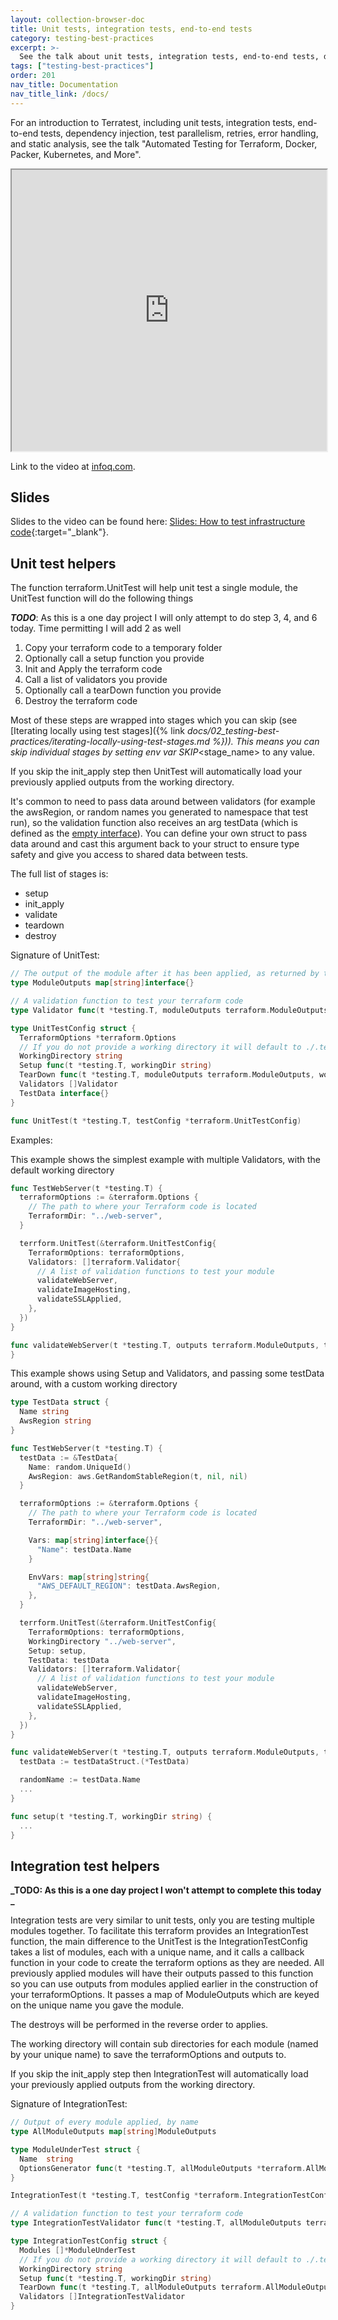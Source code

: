 ```yaml
---
layout: collection-browser-doc
title: Unit tests, integration tests, end-to-end tests
category: testing-best-practices
excerpt: >-
  See the talk about unit tests, integration tests, end-to-end tests, dependency injection, test parallelism, retries, error handling, and static analysis.
tags: ["testing-best-practices"]
order: 201
nav_title: Documentation
nav_title_link: /docs/
---
```



For an introduction to Terratest, including unit tests, integration tests, end-to-end tests, dependency injection, test
parallelism, retries, error handling, and static analysis, see the talk "Automated Testing for Terraform, Docker,
Packer, Kubernetes, and More".

<iframe width="100%" height="450" allowfullscreen src="https://www.youtube.com/embed/xhHOW0EF5u8"></iframe>

Link to the video at [infoq.com](https://www.infoq.com/presentations/automated-testing-terraform-docker-packer/).

## Slides

Slides to the video can be found here: [Slides: How to test infrastructure code](https://www.slideshare.net/brikis98/how-to-test-infrastructure-code-automated-testing-for-terraform-kubernetes-docker-packer-and-more){:target="_blank"}.

## Unit test helpers

The function terraform.UnitTest will help unit test a single module, the UnitTest function will do the following things

**_TODO_**: As this is a one day project I will only attempt to do step 3, 4, and 6 today. Time permitting I will add 2
as well 

1. Copy your terraform code to a temporary folder
2. Optionally call a setup function you provide
3. Init and Apply the terraform code
4. Call a list of validators you provide
5. Optionally call a tearDown function you provide
6. Destroy the terraform code

Most of these steps are wrapped into stages which you can skip (see [Iterating locally using test stages]({% link _docs/02_testing-best-practices/iterating-locally-using-test-stages.md %})). This means you can skip individual stages
by setting env var SKIP_\<stage_name\> to any value.

If you skip the init_apply step then UnitTest will automatically load your previously applied outputs from the working directory.

It's common to need to pass data around between validators (for example the awsRegion, or random names you generated to
namespace that test run), so the validation function also receives an arg testData (which is defined as the [empty interface](https://tour.golang.org/methods/14)). You can define your own struct to pass data around
and cast this argument back to your struct to ensure type safety and give you access to shared data between tests.

The full list of stages is:

* setup
* init_apply
* validate
* teardown
* destroy

Signature of UnitTest:

```go
// The output of the module after it has been applied, as returned by terraform.OutputAll
type ModuleOutputs map[string]interface{}

// A validation function to test your terraform code
type Validator func(t *testing.T, moduleOutputs terraform.ModuleOutputs, testData interface{}, workingDir string)

type UnitTestConfig struct {
  TerraformOptions *terraform.Options
  // If you do not provide a working directory it will default to ./.terratest-unit-test/TEST_FUNCTION_NAME/
  WorkingDirectory string
  Setup func(t *testing.T, workingDir string)
  TearDown func(t *testing.T, moduleOutputs terraform.ModuleOutputs, workingDir string)
  Validators []Validator
  TestData interface{}
}

func UnitTest(t *testing.T, testConfig *terraform.UnitTestConfig)
```

Examples:

This example shows the simplest example with multiple Validators, with the default working directory
```go
func TestWebServer(t *testing.T) {
  terraformOptions := &terraform.Options {
    // The path to where your Terraform code is located
    TerraformDir: "../web-server",
  }

  terrform.UnitTest(&terraform.UnitTestConfig{
    TerraformOptions: terraformOptions,
    Validators: []terraform.Validator{
      // A list of validation functions to test your module
      validateWebServer,
      validateImageHosting,
      validateSSLApplied,
    },
  })
}

func validateWebServer(t *testing.T, outputs terraform.ModuleOutputs, testDataStruct interface{}, workingDir string) {
}
```

This example shows using Setup and Validators, and passing some testData around, with a custom working directory
```go
type TestData struct {
  Name string
  AwsRegion string
}

func TestWebServer(t *testing.T) {
  testData := &TestData{
    Name: random.UniqueId()
    AwsRegion: aws.GetRandomStableRegion(t, nil, nil)
  }

  terraformOptions := &terraform.Options {
    // The path to where your Terraform code is located
    TerraformDir: "../web-server",

    Vars: map[string]interface{}{
      "Name": testData.Name
    }

    EnvVars: map[string]string{
      "AWS_DEFAULT_REGION": testData.AwsRegion,
    },
  }

  terrform.UnitTest(&terraform.UnitTestConfig{
    TerraformOptions: terraformOptions,
    WorkingDirectory "../web-server",
    Setup: setup,
    TestData: testData
    Validators: []terraform.Validator{
      // A list of validation functions to test your module
      validateWebServer,
      validateImageHosting,
      validateSSLApplied,
    },
  })
}

func validateWebServer(t *testing.T, outputs terraform.ModuleOutputs, testDataStruct interface{}, workingDir string) {
  testData := testDataStruct.(*TestData)

  randomName := testData.Name
  ...
}

func setup(t *testing.T, workingDir string) {
  ...
}
```


## Integration test helpers

**_TODO: As this is a one day project I won't attempt to complete this today _**

Integration tests are very similar to unit tests, only you are testing multiple modules together. To facilitate this
terraform provides an IntegrationTest function, the main difference to the UnitTest is the IntegrationTestConfig takes a
list of modules, each with a unique name, and it calls a callback function in your code to create the terraform options
as they are needed. All previously applied modules will have their outputs passed to this function so you can use
outputs from modules applied earlier in the construction of your terraformOptions. It passes a map of ModuleOutputs 
which are keyed on the unique name you gave the module.

The destroys will be performed in the reverse order to applies.

The working directory will contain sub directories for each module (named by your unique name) to save the
terraformOptions and outputs to.

If you skip the init_apply step then IntegrationTest will automatically load your previously applied outputs from the working directory.

Signature of IntegrationTest:

```go
// Output of every module applied, by name
type AllModuleOutputs map[string]ModuleOutputs

type ModuleUnderTest struct {
  Name  string
  OptionsGenerator func(t *testing.T, allModuleOutputs *terraform.AllModuleOutputs, workingDir string) *terraform.Options
}

IntegrationTest(t *testing.T, testConfig *terraform.IntegrationTestConfig

// A validation function to test your terraform code
type IntegrationTestValidator func(t *testing.T, allModuleOutputs terraform.AllModuleOutputs, workingDir string)

type IntegrationTestConfig struct {
  Modules []*ModuleUnderTest
  // If you do not provide a working directory it will default to ./.terratest-integration-test/TEST_FUNCTION_NAME/
  WorkingDirectory string
  Setup func(t *testing.T, workingDir string)
  TearDown func(t *testing.T, allModuleOutputs terraform.AllModuleOutputs, workingDir string)
  Validators []IntegrationTestValidator
}
```
